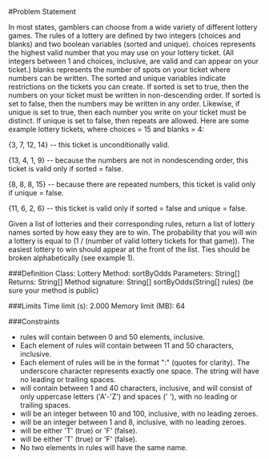 #Problem Statement 

In most states, gamblers can choose from a wide variety of different lottery games. The rules of a lottery are
defined by two integers (choices and blanks) and two boolean variables (sorted and unique). choices represents the highest valid number that you may use on your lottery ticket. (All integers between 1 and choices, inclusive, are valid and can 
appear on your ticket.) blanks represents the number of spots on your ticket where numbers can be written.
The sorted and unique variables indicate restrictions on the tickets you can create. If sorted is set to true, then the numbers on your ticket must be written in non-descending order. If sorted is set to false, then the numbers may be written in any order. Likewise, if unique is set to true, then each number you write on your ticket must be distinct. If unique is set to false, then repeats are allowed.
Here are some example lottery tickets, where choices = 15 and blanks = 4:

{3, 7, 12, 14} -- this ticket is unconditionally valid.

{13, 4, 1, 9} -- because the numbers are not in nondescending order, this ticket is valid only if sorted = false.

{8, 8, 8, 15} -- because there are repeated numbers, this ticket is valid only if unique = false. 

{11, 6, 2, 6} -- this ticket is valid only if sorted = false and unique = false.

Given a list of lotteries and their corresponding rules, return a list of lottery names sorted by how easy they are to win. The probability that you will win a lottery is equal to (1 / (number of valid lottery tickets for that game)). The easiest lottery to win should appear at the front of the list. Ties should be broken alphabetically (see example 1).
 
###Definition 
    Class: Lottery 
    Method: sortByOdds 
    Parameters: String[] 
    Returns: String[] 
    Method signature: String[] sortByOdds(String[] rules) 
    (be sure your method is public) 
 
###Limits 
    Time limit (s): 2.000 
    Memory limit (MB): 64 
 
###Constraints 
- rules will contain between 0 and 50 elements, inclusive. 
- Each element of rules will contain between 11 and 50 characters, inclusive. 
- Each element of rules will be in the format "<NAME>:_<CHOICES>_<BLANKS>_<SORTED>_<UNIQUE>" (quotes for clarity). The underscore character represents exactly one space. The string will have no leading or trailing spaces. 
- <NAME> will contain between 1 and 40 characters, inclusive, and will consist of only uppercase letters ('A'-'Z') and spaces (' '), with no leading or trailing spaces. 
- <CHOICES> will be an integer between 10 and 100, inclusive, with no leading zeroes. 
- <BLANKS> will be an integer between 1 and 8, inclusive, with no leading zeroes. 
- <SORTED> will be either 'T' (true) or 'F' (false). 
- <UNIQUE> will be either 'T' (true) or 'F' (false). 
- No two elements in rules will have the same name. 
